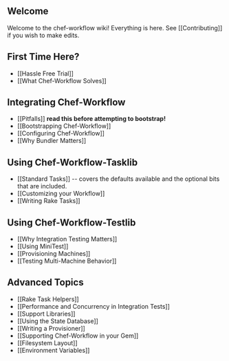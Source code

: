 Welcome
-------

Welcome to the chef-workflow wiki! Everything is here. See [[Contributing]] if
you wish to make edits.

First Time Here?
----------------

* [[Hassle Free Trial]]
* [[What Chef-Workflow Solves]]

Integrating Chef-Workflow
-------------------------

* [[Pitfalls]] **read this before attempting to bootstrap!**
* [[Bootstrapping Chef-Workflow]]
* [[Configuring Chef-Workflow]]
* [[Why Bundler Matters]]

Using Chef-Workflow-Tasklib
---------------------------

* [[Standard Tasks]] -- covers the defaults available and the optional bits that are included.
* [[Customizing your Workflow]]
* [[Writing Rake Tasks]]

Using Chef-Workflow-Testlib
---------------------------

* [[Why Integration Testing Matters]]
* [[Using MiniTest]]
* [[Provisioning Machines]]
* [[Testing Multi-Machine Behavior]]

Advanced Topics
---------------

* [[Rake Task Helpers]]
* [[Performance and Concurrency in Integration Tests]]
* [[Support Libraries]]
* [[Using the State Database]]
* [[Writing a Provisioner]]
* [[Supporting Chef-Workflow in your Gem]]
* [[Filesystem Layout]]
* [[Environment Variables]]
